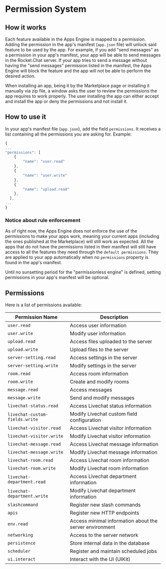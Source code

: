# Permission System

## How it works

Each feature available in the Apps Engine is mapped to a permission. Adding the permission in the app's manifest (`app.json` file) will unlock said feature to be used by the app. For example, if you add "send messages" as a permission in your app's manifest, your app will be able to send messages in the Rocket.Chat server. If your app tries to send a message without having the "send messages" permission listed in the manifest, the Apps Engine will block the feature and the app will not be able to perform the desired action.

When installing an app, being it by the Marketplace page or installing it manually via zip file, a window asks the user to review the permissions the app requires to work properly. The user installing the app can either accept and install the app or deny the permissions and not install it.

## How to use it

In your app's manifest file (`app.json`), add the field `permissions`. It receives a list containing all the permissions you are asking for. Example:

```javascript
{
...
"permissions": [
    {
        "name": "user.read"
    },
    {
        "name": "user.write"
    },
    {
        "name": "upload.read"
    },
  ],
...
}
```

### Notice about rule enforcement

As of right now, the Apps Engine does not enforce the use of the permissions to make your apps work, meaning your current apps (including the ones published at the Marketplace) will still work as expected. All the apps that do not have the permissions listed in their manifest will still have access to all the features they need through the `default permissions`. They are applied to your app automatically when no `permissions` property is found in the app's manifest.

Until no sunsetting period for the "permissionless engine" is defined, setting permissions in your app's manifest will be optional.

## Permissions

Here is a list of permissions available:

| Permission Name                | Description                                             |
| ------------------------------ | ------------------------------------------------------- |
| `user.read`                    | Access user information                                 |
| `user.write`                   | Modify user information                                 |
| `upload.read`                  | Access files uploaded to the server                     |
| `upload.write`                 | Upload files to the server                              |
| `server-setting.read`          | Access settings in the server                           |
| `server-setting.write`         | Modify settings in the server                           |
| `room.read`                    | Access room information                                 |
| `room.write`                   | Create and modify rooms                                 |
| `message.read`                 | Access messages                                         |
| `message.write`                | Send and modify messages                                |
| `livechat-status.read`         | Access Livechat status information                      |
| `livechat-custom-fields.write` | Modify Livechat custom field configuration              |
| `livechat-visitor.read`        | Access Livechat visitor information                     |
| `livechat-visitor.write`       | Modify Livechat visitor information                     |
| `livechat-message.read`        | Access Livechat message information                     |
| `livechat-message.write`       | Modify Livechat message information                     |
| `livechat-room.read`           | Access Livechat room information                        |
| `livechat-room.write`          | Modify Livechat room information                        |
| `livechat-department.read`     | Access Livechat department information                  |
| `livechat-department.write`    | Modify Livechat department information                  |
| `slashcommand`                 | Register new slash commands                             |
| `apis`                         | Register new HTTP endpoints                             |
| `env.read`                     | Access minimal information about the server environment |
| `networking`                   | Access to the server network                            |
| `persistence`                  | Store internal data in the database                     |
| `scheduler`                    | Register and maintain scheduled jobs                    |
| `ui.interact`                  | Interact with the UI (UIKit)                            |
